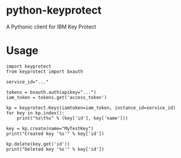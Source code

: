 # python-keyprotect
A Pythonic client for IBM Key Protect

# Usage

```
import keyprotect
from keyprotect import bxauth

service_id="..."

tokens = bxauth.auth(apikey="...")
iam_token = tokens.get('access_token')

kp = keyprotect.Keys(iamtoken=iam_token, instance_id=service_id)
for key in kp.index():
    print("%s\t%s" % (key['id'], key['name']))

key = kp.create(name="MyTestKey")
print("Created key '%s'" % key['id'])

kp.delete(key.get('id'))
print("Deleted key '%s'" % key['id'])
```
